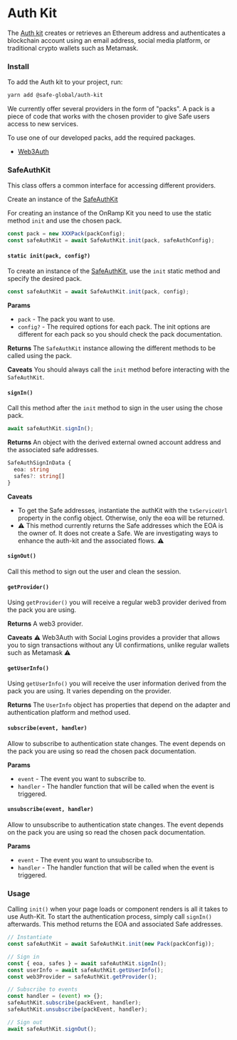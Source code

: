 # Auth Kit

The [Auth kit](https://github.com/safe-global/safe-core-sdk/tree/main/packages/auth-kit) creates or retrieves an Ethereum address and authenticates a blockchain account using an email address, social media platform, or traditional crypto wallets such as Metamask.

### Install

To add the Auth kit to your project, run:

```bash
yarn add @safe-global/auth-kit
```

We currently offer several providers in the form of "packs". A pack is a piece of code that works with the chosen provider to give Safe users access to new services.

To use one of our developed packs, add the required packages.

- [Web3Auth](./web3auth-modal.md#install)

### SafeAuthKit

This class offers a common interface for accessing different providers.

Create an instance of the [SafeAuthKit](https://github.com/safe-global/safe-core-sdk/blob/main/packages/auth-kit/src/SafeAuthKit.ts)

For creating an instance of the OnRamp Kit you need to use the static method `init` and use the chosen pack.

```typescript
const pack = new XXXPack(packConfig);
const safeAuthKit = await SafeAuthKit.init(pack, safeAuthConfig);
```

#### `static init(pack, config?)`

To create an instance of the [SafeAuthKit](https://github.com/safe-global/safe-core-sdk/blob/main/packages/auth-kit/src/SafeAuthKit.ts), use the `init` static method and specify the desired pack.

```typescript
const safeAuthKit = await SafeAuthKit.init(pack, config);
```

**Params**

- `pack` - The pack you want to use.
- `config?` - The required options for each pack. The init options are different for each pack so you should check the pack documentation.

**Returns**
The `SafeAuthKit` instance allowing the different methods to be called using the pack.

**Caveats**
You should always call the `init` method before interacting with the `SafeAuthKit`.

#### `signIn()`

Call this method after the `init` method to sign in the user using the chose pack.

```typescript
await safeAuthKit.signIn();
```

**Returns**
An object with the derived external owned account address and the associated safe addresses.

```typescript
SafeAuthSignInData {
  eoa: string
  safes?: string[]
}
```

**Caveats**

- To get the Safe addresses, instantiate the authKit with the `txServiceUrl` property in the config object. Otherwise, only the eoa will be returned.
- ⚠️ This method currently returns the Safe addresses which the EOA is the owner of. It does not create a Safe. We are investigating ways to enhance the auth-kit and the associated flows. ⚠️

#### `signOut()`

Call this method to sign out the user and clean the session.

#### `getProvider()`

Using `getProvider()` you will receive a regular web3 provider derived from the pack you are using.

**Returns**
A web3 provider.

**Caveats**
⚠️ Web3Auth with Social Logins provides a provider that allows you to sign transactions without any UI confirmations, unlike regular wallets such as Metamask ⚠️

#### `getUserInfo()`

Using `getUserInfo()` you will receive the user information derived from the pack you are using. It varies depending on the provider.

**Returns**
The `UserInfo` object has properties that depend on the adapter and authentication platform and method used.

#### `subscribe(event, handler)`

Allow to subscribe to authentication state changes. The event depends on the pack you are using so read the chosen pack documentation.

**Params**

- `event` - The event you want to subscribe to.
- `handler` - The handler function that will be called when the event is triggered.

#### `unsubscribe(event, handler)`

Allow to unsubscribe to authentication state changes. The event depends on the pack you are using so read the chosen pack documentation.

**Params**

- `event` - The event you want to unsubscribe to.
- `handler` - The handler function that will be called when the event is triggered.

### Usage

Calling `init()` when your page loads or component renders is all it takes to use Auth-Kit. To start the authentication process, simply call `signIn()` afterwards. This method returns the EOA and associated Safe addresses.

```typescript
// Instantiate
const safeAuthKit = await SafeAuthKit.init(new Pack(packConfig));

// Sign in
const { eoa, safes } = await safeAuthKit.signIn();
const userInfo = await safeAuthKit.getUserInfo();
const web3Provider = safeAuthKit.getProvider();

// Subscribe to events
const handler = (event) => {};
safeAuthKit.subscribe(packEvent, handler);
safeAuthKit.unsubscribe(packEvent, handler);

// Sign out
await safeAuthKit.signOut();
```
